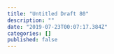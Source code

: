 ```yaml
---
title: "Untitled Draft 80"
description: ""
date: "2019-07-23T00:07:17.384Z"
categories: []
published: false
---
```




